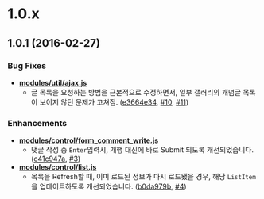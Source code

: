 1.0.x
==========

## 1.0.1 (2016-02-27)

### Bug Fixes
- **[modules/util/ajax.js](https://github.com/lesomnus/chrome.dcsm/blob/master/src/modules/util/ajax.js)**
  - 글 목록을 요청하는 방법을 근본적으로 수정하면서, 일부 갤러리의 개념글 목록이 보이지 않던 문제가 고쳐짐.
    ([e3664e34](https://github.com/lesomnus/chrome.dcsm/commit/e3664e342e81eb2c6493dd52e89dd1659176612a),
     [#10](https://github.com/lesomnus/chrome.dcsm/issues/10),
     [#11](https://github.com/lesomnus/chrome.dcsm/pull/11))

### Enhancements
- **[modules/control/form_comment_write.js](https://github.com/lesomnus/chrome.dcsm/blob/master/src/modules/control/form_comment_write.js)**
  - 댓글 작성 중 `Enter`입력시, 개행 대신에 바로 Submit 되도록 개선되었습니다.
    ([c41c947a](https://github.com/lesomnus/chrome.dcsm/commit/c41c947a2770ca5fd1e03c302bcd3447bae5907c),
     [#3](https://github.com/lesomnus/chrome.dcsm/issues/3))
- **[modules/control/list.js](https://github.com/lesomnus/chrome.dcsm/blob/master/src/modules/control/list.js)**
  - 목록을 Refresh할 때, 이미 로드된 정보가 다시 로드됐을 경우, 해당 `ListItem`을 업데이트하도록 개선되었습니다. 
    ([b0da979b](https://github.com/lesomnus/chrome.dcsm/commit/b0da979bde65aa85fc5a0a09d39c0c6a14c7cb3f),
     [#4](https://github.com/lesomnus/chrome.dcsm/issues/14))
